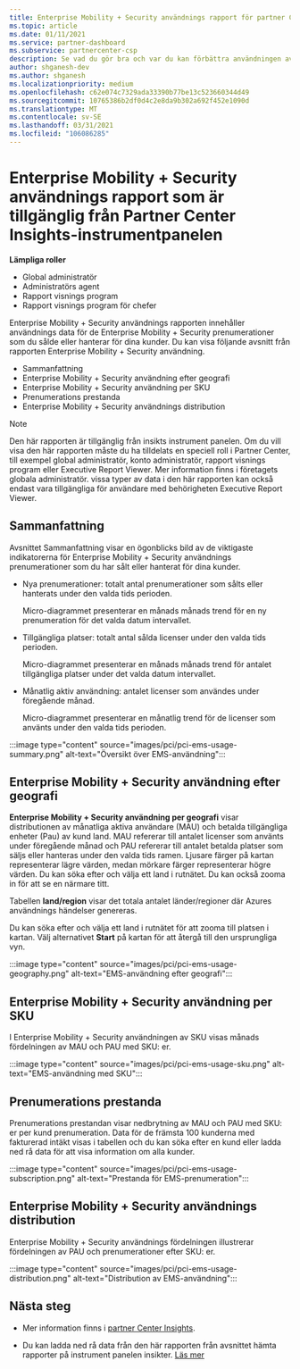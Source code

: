 ```yaml
---
title: Enterprise Mobility + Security användnings rapport för partner Center Insights
ms.topic: article
ms.date: 01/11/2021
ms.service: partner-dashboard
ms.subservice: partnercenter-csp
description: Se vad du gör bra och var du kan förbättra användningen av Enterprise Mobility + Security prenumerationer som du säljer eller hanterar för dina kunder.
author: shganesh-dev
ms.author: shganesh
ms.localizationpriority: medium
ms.openlocfilehash: c62e074c7329ada33390b77be13c523660344d49
ms.sourcegitcommit: 10765386b2df0d4c2e8da9b302a692f452e1090d
ms.translationtype: MT
ms.contentlocale: sv-SE
ms.lasthandoff: 03/31/2021
ms.locfileid: "106086285"
---
```

# <a name="enterprise-mobility--security-usage-report-available-from-the-partner-center-insights-dashboard"></a>Enterprise Mobility + Security användnings rapport som är tillgänglig från Partner Center Insights-instrumentpanelen

**Lämpliga roller**

- Global administratör
- Administratörs agent
- Rapport visnings program
- Rapport visnings program för chefer

Enterprise Mobility + Security användnings rapporten innehåller användnings data för de Enterprise Mobility + Security prenumerationer som du sålde eller hanterar för dina kunder. Du kan visa följande avsnitt från rapporten Enterprise Mobility + Security användning.

- Sammanfattning
- Enterprise Mobility + Security användning efter geografi
- Enterprise Mobility + Security användning per SKU
- Prenumerations prestanda
- Enterprise Mobility + Security användnings distribution

 > [!NOTE]
 > Den här rapporten är tillgänglig från insikts instrument panelen. Om du vill visa den här rapporten måste du ha tilldelats en speciell roll i Partner Center, till exempel global administratör, konto administratör, rapport visnings program eller Executive Report Viewer. Mer information finns i företagets globala administratör. vissa typer av data i den här rapporten kan också endast vara tillgängliga för användare med behörigheten Executive Report Viewer.

## <a name="summary"></a>Sammanfattning

Avsnittet Sammanfattning visar en ögonblicks bild av de viktigaste indikatorerna för Enterprise Mobility + Security användnings prenumerationer som du har sålt eller hanterat för dina kunder. 

- Nya prenumerationer: totalt antal prenumerationer som sålts eller hanterats under den valda tids perioden.

   Micro-diagrammet presenterar en månads månads trend för en ny prenumeration för det valda datum intervallet.

- Tillgängliga platser: totalt antal sålda licenser under den valda tids perioden.

   Micro-diagrammet presenterar en månads månads trend för antalet tillgängliga platser under det valda datum intervallet.

- Månatlig aktiv användning: antalet licenser som användes under föregående månad.

   Micro-diagrammet presenterar en månatlig trend för de licenser som använts under den valda tids perioden.

:::image type="content" source="images/pci/pci-ems-usage-summary.png" alt-text="Översikt över EMS-användning":::

## <a name="enterprise-mobility--security-usage-by-geography"></a>Enterprise Mobility + Security användning efter geografi

**Enterprise Mobility + Security användning per geografi** visar distributionen av månatliga aktiva användare (MAU) och betalda tillgängliga enheter (Pau) av kund land. MAU refererar till antalet licenser som använts under föregående månad och PAU refererar till antalet betalda platser som säljs eller hanteras under den valda tids ramen. Ljusare färger på kartan representerar lägre värden, medan mörkare färger representerar högre värden. Du kan söka efter och välja ett land i rutnätet. Du kan också zooma in för att se en närmare titt.

Tabellen **land/region** visar det totala antalet länder/regioner där Azures användnings händelser genereras.

Du kan söka efter och välja ett land i rutnätet för att zooma till platsen i kartan. Välj alternativet **Start** på kartan för att återgå till den ursprungliga vyn.

:::image type="content" source="images/pci/pci-ems-usage-geography.png" alt-text="EMS-användning efter geografi":::

## <a name="enterprise-mobility--security-usage-by-sku"></a>Enterprise Mobility + Security användning per SKU

I Enterprise Mobility + Security användningen av SKU visas månads fördelningen av MAU och PAU med SKU: er.

:::image type="content" source="images/pci/pci-ems-usage-sku.png" alt-text="EMS-användning med SKU":::

## <a name="subscriptions-performance"></a>Prenumerations prestanda

Prenumerations prestandan visar nedbrytning av MAU och PAU med SKU: er per kund prenumeration. Data för de främsta 100 kunderna med fakturerad intäkt visas i tabellen och du kan söka efter en kund eller ladda ned rå data för att visa information om alla kunder.

:::image type="content" source="images/pci/pci-ems-usage-subscription.png" alt-text="Prestanda för EMS-prenumeration":::

## <a name="enterprise-mobility--security-usage-distribution"></a>Enterprise Mobility + Security användnings distribution

Enterprise Mobility + Security användnings fördelningen illustrerar fördelningen av PAU och prenumerationer efter SKU: er.

:::image type="content" source="images/pci/pci-ems-usage-distribution.png" alt-text="Distribution av EMS-användning":::

## <a name="next-steps"></a>Nästa steg

- Mer information finns i [partner Center Insights](partner-center-insights.md).

- Du kan ladda ned rå data från den här rapporten från avsnittet hämta rapporter på instrument panelen insikter. [Läs mer](pci-download-reports.md) 
